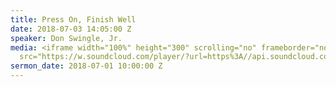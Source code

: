 ```yaml
---
title: Press On, Finish Well
date: 2018-07-03 14:05:00 Z
speaker: Don Swingle, Jr.
media: <iframe width="100%" height="300" scrolling="no" frameborder="no" allow="autoplay"
  src="https://w.soundcloud.com/player/?url=https%3A//api.soundcloud.com/tracks/466755075&color=%23ff0056&auto_play=false&hide_related=false&show_comments=true&show_user=true&show_reposts=false&show_teaser=true&visual=true"></iframe>
sermon_date: 2018-07-01 10:00:00 Z
---
```


